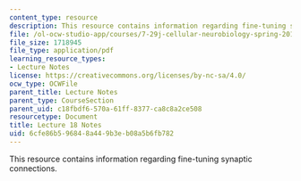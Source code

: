 ```yaml
---
content_type: resource
description: This resource contains information regarding fine-tuning synaptic connections.
file: /ol-ocw-studio-app/courses/7-29j-cellular-neurobiology-spring-2012/6cfe86b596848a449b3eb08a5b6fb782_MIT7_29JS12_lecture18.pdf
file_size: 1718945
file_type: application/pdf
learning_resource_types:
- Lecture Notes
license: https://creativecommons.org/licenses/by-nc-sa/4.0/
ocw_type: OCWFile
parent_title: Lecture Notes
parent_type: CourseSection
parent_uid: c18fbdf6-570a-61ff-8377-ca8c8a2ce508
resourcetype: Document
title: Lecture 18 Notes
uid: 6cfe86b5-9684-8a44-9b3e-b08a5b6fb782
---
```

This resource contains information regarding fine-tuning synaptic connections.
